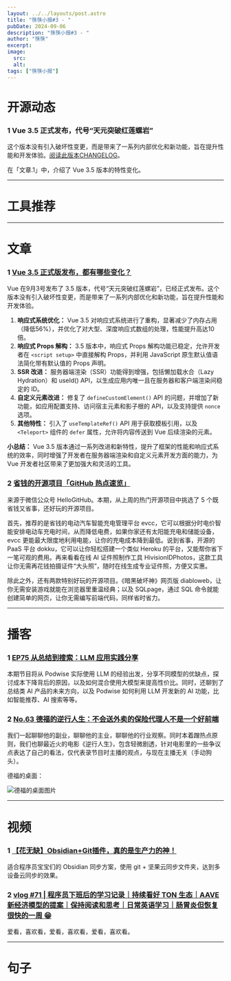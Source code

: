 ```yaml
---
layout: ../../layouts/post.astro
title: "筷筷小报#3 - "
pubDate: 2024-09-06
description: "筷筷小报#3 - "
author: "筷筷"
excerpt: 
image:
  src: 
  alt: 
tags: ["筷筷小报"]
---
```


# 开源动态

### 1 Vue 3.5 正式发布，代号“天元突破红莲螺岩”

这个版本没有引入破坏性变更，而是带来了一系列内部优化和新功能，旨在提升性能和开发体验。[阅读此版本CHANGELOG](https://github.com/vuejs/core/blob/main/CHANGELOG.md)。

在「文章.1」中，介绍了 Vue 3.5 版本的特性变化。

---

# 工具推荐

---

# 文章

### 1 [Vue 3.5 正式版发布，都有哪些变化？](https://mp.weixin.qq.com/s/RXBLDfWzUxR5Oebktd2HrA)

Vue 在9月3号发布了 3.5 版本，代号“天元突破红莲螺岩”，已经正式发布。这个版本没有引入破坏性变更，而是带来了一系列内部优化和新功能，旨在提升性能和开发体验。

1. **响应式系统优化：** Vue 3.5 对响应式系统进行了重构，显著减少了内存占用（降低56%），并优化了对大型、深度响应式数组的处理，性能提升高达10倍。
2. **响应式 Props 解构：** 3.5 版本中，响应式 Props 解构功能已稳定，允许开发者在 `<script setup>` 中直接解构 Props，并利用 JavaScript 原生默认值语法简化带有默认值的 Props 声明。
3. **SSR 改进：** 服务器端渲染（SSR）功能得到增强，包括懒加载水合（Lazy Hydration）和 useId() API，以生成应用内唯一且在服务器和客户端渲染间稳定的 ID。
4. **自定义元素改进：** 修复了 `defineCustomElement()` API 的问题，并增加了新功能，如应用配置支持、访问宿主元素和影子根的 API，以及支持提供 `nonce` 选项。
5. **其他特性：** 引入了 `useTemplateRef()` API 用于获取模板引用，以及 `<Teleport>` 组件的 `defer` 属性，允许将内容传送到 Vue 后续渲染的元素。

**小总结：**
Vue 3.5 版本通过一系列改进和新特性，提升了框架的性能和响应式系统的效率，同时增强了开发者在服务器端渲染和自定义元素开发方面的能力，为 Vue 开发者社区带来了更加强大和灵活的工具。

### 2 [省钱的开源项目「GitHub 热点速览」](https://mp.weixin.qq.com/s/XjQLNdrC--OUV1ZRnK9AUg)

来源于微信公众号 HelloGitHub。本期，从上周的热门开源项目中挑选了 5 个既省钱又省事，还好玩的开源项目。

首先，推荐的是省钱的电动汽车智能充电管理平台 evcc，它可以根据分时电价智能安排电动车充电时间，从而降低电费，如果你家还有太阳能充电和储能设备，evcc 更能最大限度地利用电能，让你的充电成本降到最低。说到省事，开源的 PaaS 平台 dokku，它可以让你轻松搭建一个类似 Heroku 的平台，又能帮你省下一笔可观的费用。再来看看在线 AI 证件照制作工具 HivisionIDPhotos，这款工具让你无需再花钱拍摄证件“大头照”，随时在线生成专业证件照，方便又实惠。

除此之外，还有两款特别好玩的开源项目。《暗黑破坏神》网页版 diabloweb，让你无需安装游戏就能在浏览器里重温经典；以及 SQLpage，通过 SQL 命令就能创建简单的网页，让你无需编写前端代码，同样省时省力。

---

# 播客

### 1 [EP75 从总结到搜索：LLM 应用实践分享](https://www.xiaoyuzhoufm.com/episode/66d5b4955a91beebb344fc1c)

本期节目将从 Podwise 实际使用 LLM 的经验出发，分享不同模型的优缺点，探讨成本下降背后的原因，以及如何混合使用大模型来提高性价比。同时，还聊到了总结类 AI 产品的未来方向，以及 Podwise 如何利用 LLM 开发新的 AI 功能，比如智能推荐、AI 搜索等等。

### 2 [No.63 德福的逆行人生：不会送外卖的保险代理人不是一个好前端](https://www.xiaoyuzhoufm.com/episode/66d8795aee04007d882e3605)

我们一起聊聊他的副业，聊聊他的主业，聊聊他的行业观察。同时本着蹭热点原则，我们也聊最近火的电影《逆行人生》，包含轻微剧透，针对电影里的一些争议点表达了自己的看法，仅代表录节目时主播的观点，与现在主播无关（手动狗头）。

德福的桌面：

![德福的桌面图片](https://image.xyzcdn.net/Fs7gW8eJ2rnwInakEqdex0P7MsoY.png)

---

# 视频
### 1 [【花无缺】Obsidian+Git插件，真的是生产力的神！](https://www.bilibili.com/video/BV1St421G7St/?share_source=copy_web&vd_source=27102c235ff3a9369a44716ba38084f3)

适合程序员宝宝们的 Obsidian 同步方案，使用 git + 坚果云同步文件夹，达到多设备云同步的效果。

### 2 [vlog #71 | 程序员下班后的学习记录｜持续看好 TON 生态｜AAVE 新经济模型的提案｜保持阅读和思考｜日常英语学习｜肠胃炎但恢复很快的一周 😁](https://www.bilibili.com/video/BV14QHie8E9B/?share_source=copy_web&vd_source=27102c235ff3a9369a44716ba38084f3)

爱看，喜欢看，爱看，喜欢看，爱看，喜欢看。

---

# 句子
